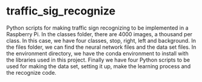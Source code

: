 # traffic_sig_recognize
Python scripts for making traffic sign recognizing to be implemented in a Raspberry Pi. In the classes folder, there are 4000 images, a thousand per class. In this case, we have four classes, stop, right, left and background. In the files folder, we can find the neural network files and the data set files. In the environment directory, we have the conda environment to install with the libraries used in this project. Finally we have four Python scripts to be used for making the data set, setting it up, make the learning process and the recognize code. 
